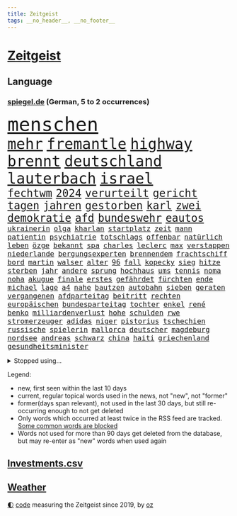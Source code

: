 ```yaml
---
title: Zeitgeist
tags: __no_header__, __no_footer__
---
```


# [Zeitgeist](https://oliz.io/zeitgeist/)

## Language

<h3><a href="https://www.spiegel.de" target="_blank">spiegel.de</a> (German, 5 to 2 occurrences)</h3>
<p style="font-family:monospace">
<span style="font-size:32pt"><a href="news_links.html#menschen" class="current">menschen</a></span>
<br>
<span style="font-size:25pt"><a href="news_links.html#mehr" class="current">mehr</a></span>
<span style="font-size:25pt"><a href="news_links.html#fremantle" class="new">fremantle</a></span>
<span style="font-size:25pt"><a href="news_links.html#highway" class="current">highway</a></span>
<span style="font-size:25pt"><a href="news_links.html#brennt" class="current">brennt</a></span>
<span style="font-size:25pt"><a href="news_links.html#deutschland" class="current">deutschland</a></span>
<span style="font-size:25pt"><a href="news_links.html#lauterbach" class="current">lauterbach</a></span>
<span style="font-size:25pt"><a href="news_links.html#israel" class="current">israel</a></span>
<br>
<span style="font-size:18pt"><a href="news_links.html#fechtwm" class="new">fechtwm</a></span>
<span style="font-size:18pt"><a href="news_links.html#2024" class="current">2024</a></span>
<span style="font-size:18pt"><a href="news_links.html#verurteilt" class="current">verurteilt</a></span>
<span style="font-size:18pt"><a href="news_links.html#gericht" class="current">gericht</a></span>
<span style="font-size:18pt"><a href="news_links.html#tagen" class="current">tagen</a></span>
<span style="font-size:18pt"><a href="news_links.html#jahren" class="current">jahren</a></span>
<span style="font-size:18pt"><a href="news_links.html#gestorben" class="current">gestorben</a></span>
<span style="font-size:18pt"><a href="news_links.html#karl" class="current">karl</a></span>
<span style="font-size:18pt"><a href="news_links.html#zwei" class="current">zwei</a></span>
<span style="font-size:18pt"><a href="news_links.html#demokratie" class="current">demokratie</a></span>
<span style="font-size:18pt"><a href="news_links.html#afd" class="current">afd</a></span>
<span style="font-size:18pt"><a href="news_links.html#bundeswehr" class="current">bundeswehr</a></span>
<span style="font-size:18pt"><a href="news_links.html#eautos" class="current">eautos</a></span>
<br>
<span style="font-size:12pt"><a href="news_links.html#ukrainerin" class="current">ukrainerin</a></span>
<span style="font-size:12pt"><a href="news_links.html#olga" class="new">olga</a></span>
<span style="font-size:12pt"><a href="news_links.html#kharlan" class="new">kharlan</a></span>
<span style="font-size:12pt"><a href="news_links.html#startplatz" class="current">startplatz</a></span>
<span style="font-size:12pt"><a href="news_links.html#zeit" class="current">zeit</a></span>
<span style="font-size:12pt"><a href="news_links.html#mann" class="current">mann</a></span>
<span style="font-size:12pt"><a href="news_links.html#patientin" class="new">patientin</a></span>
<span style="font-size:12pt"><a href="news_links.html#psychiatrie" class="current">psychiatrie</a></span>
<span style="font-size:12pt"><a href="news_links.html#totschlags" class="current">totschlags</a></span>
<span style="font-size:12pt"><a href="news_links.html#offenbar" class="current">offenbar</a></span>
<span style="font-size:12pt"><a href="news_links.html#natürlich" class="current">natürlich</a></span>
<span style="font-size:12pt"><a href="news_links.html#leben" class="current">leben</a></span>
<span style="font-size:12pt"><a href="news_links.html#özge" class="new">özge</a></span>
<span style="font-size:12pt"><a href="news_links.html#bekannt" class="current">bekannt</a></span>
<span style="font-size:12pt"><a href="news_links.html#spa" class="current">spa</a></span>
<span style="font-size:12pt"><a href="news_links.html#charles" class="current">charles</a></span>
<span style="font-size:12pt"><a href="news_links.html#leclerc" class="current">leclerc</a></span>
<span style="font-size:12pt"><a href="news_links.html#max" class="current">max</a></span>
<span style="font-size:12pt"><a href="news_links.html#verstappen" class="current">verstappen</a></span>
<span style="font-size:12pt"><a href="news_links.html#niederlande" class="current">niederlande</a></span>
<span style="font-size:12pt"><a href="news_links.html#bergungsexperten" class="new">bergungsexperten</a></span>
<span style="font-size:12pt"><a href="news_links.html#brennendem" class="new">brennendem</a></span>
<span style="font-size:12pt"><a href="news_links.html#frachtschiff" class="new">frachtschiff</a></span>
<span style="font-size:12pt"><a href="news_links.html#bord" class="current">bord</a></span>
<span style="font-size:12pt"><a href="news_links.html#martin" class="current">martin</a></span>
<span style="font-size:12pt"><a href="news_links.html#walser" class="new">walser</a></span>
<span style="font-size:12pt"><a href="news_links.html#alter" class="current">alter</a></span>
<span style="font-size:12pt"><a href="news_links.html#96" class="new">96</a></span>
<span style="font-size:12pt"><a href="news_links.html#fall" class="current">fall</a></span>
<span style="font-size:12pt"><a href="news_links.html#kopecky" class="new">kopecky</a></span>
<span style="font-size:12pt"><a href="news_links.html#sieg" class="current">sieg</a></span>
<span style="font-size:12pt"><a href="news_links.html#hitze" class="current">hitze</a></span>
<span style="font-size:12pt"><a href="news_links.html#sterben" class="current">sterben</a></span>
<span style="font-size:12pt"><a href="news_links.html#jahr" class="current">jahr</a></span>
<span style="font-size:12pt"><a href="news_links.html#andere" class="current">andere</a></span>
<span style="font-size:12pt"><a href="news_links.html#sprung" class="current">sprung</a></span>
<span style="font-size:12pt"><a href="news_links.html#hochhaus" class="current">hochhaus</a></span>
<span style="font-size:12pt"><a href="news_links.html#ums" class="current">ums</a></span>
<span style="font-size:12pt"><a href="news_links.html#tennis" class="current">tennis</a></span>
<span style="font-size:12pt"><a href="news_links.html#noma" class="new">noma</a></span>
<span style="font-size:12pt"><a href="news_links.html#noha" class="new">noha</a></span>
<span style="font-size:12pt"><a href="news_links.html#akugue" class="new">akugue</a></span>
<span style="font-size:12pt"><a href="news_links.html#finale" class="current">finale</a></span>
<span style="font-size:12pt"><a href="news_links.html#erstes" class="current">erstes</a></span>
<span style="font-size:12pt"><a href="news_links.html#gefährdet" class="current">gefährdet</a></span>
<span style="font-size:12pt"><a href="news_links.html#fürchten" class="current">fürchten</a></span>
<span style="font-size:12pt"><a href="news_links.html#ende" class="current">ende</a></span>
<span style="font-size:12pt"><a href="news_links.html#michael" class="current">michael</a></span>
<span style="font-size:12pt"><a href="news_links.html#lage" class="current">lage</a></span>
<span style="font-size:12pt"><a href="news_links.html#a4" class="current">a4</a></span>
<span style="font-size:12pt"><a href="news_links.html#nahe" class="current">nahe</a></span>
<span style="font-size:12pt"><a href="news_links.html#bautzen" class="current">bautzen</a></span>
<span style="font-size:12pt"><a href="news_links.html#autobahn" class="current">autobahn</a></span>
<span style="font-size:12pt"><a href="news_links.html#sieben" class="current">sieben</a></span>
<span style="font-size:12pt"><a href="news_links.html#geraten" class="current">geraten</a></span>
<span style="font-size:12pt"><a href="news_links.html#vergangenen" class="current">vergangenen</a></span>
<span style="font-size:12pt"><a href="news_links.html#afdparteitag" class="new">afdparteitag</a></span>
<span style="font-size:12pt"><a href="news_links.html#beitritt" class="current">beitritt</a></span>
<span style="font-size:12pt"><a href="news_links.html#rechten" class="current">rechten</a></span>
<span style="font-size:12pt"><a href="news_links.html#europäischen" class="current">europäischen</a></span>
<span style="font-size:12pt"><a href="news_links.html#bundesparteitag" class="new">bundesparteitag</a></span>
<span style="font-size:12pt"><a href="news_links.html#tochter" class="current">tochter</a></span>
<span style="font-size:12pt"><a href="news_links.html#enkel" class="current">enkel</a></span>
<span style="font-size:12pt"><a href="news_links.html#rené" class="current">rené</a></span>
<span style="font-size:12pt"><a href="news_links.html#benko" class="current">benko</a></span>
<span style="font-size:12pt"><a href="news_links.html#milliardenverlust" class="current">milliardenverlust</a></span>
<span style="font-size:12pt"><a href="news_links.html#hohe" class="current">hohe</a></span>
<span style="font-size:12pt"><a href="news_links.html#schulden" class="current">schulden</a></span>
<span style="font-size:12pt"><a href="news_links.html#rwe" class="current">rwe</a></span>
<span style="font-size:12pt"><a href="news_links.html#stromerzeuger" class="new">stromerzeuger</a></span>
<span style="font-size:12pt"><a href="news_links.html#adidas" class="current">adidas</a></span>
<span style="font-size:12pt"><a href="news_links.html#niger" class="current">niger</a></span>
<span style="font-size:12pt"><a href="news_links.html#pistorius" class="current">pistorius</a></span>
<span style="font-size:12pt"><a href="news_links.html#tschechien" class="current">tschechien</a></span>
<span style="font-size:12pt"><a href="news_links.html#russische" class="current">russische</a></span>
<span style="font-size:12pt"><a href="news_links.html#spielerin" class="current">spielerin</a></span>
<span style="font-size:12pt"><a href="news_links.html#mallorca" class="current">mallorca</a></span>
<span style="font-size:12pt"><a href="news_links.html#deutscher" class="current">deutscher</a></span>
<span style="font-size:12pt"><a href="news_links.html#magdeburg" class="current">magdeburg</a></span>
<span style="font-size:12pt"><a href="news_links.html#nordsee" class="current">nordsee</a></span>
<span style="font-size:12pt"><a href="news_links.html#andreas" class="current">andreas</a></span>
<span style="font-size:12pt"><a href="news_links.html#schwarz" class="current">schwarz</a></span>
<span style="font-size:12pt"><a href="news_links.html#china" class="current">china</a></span>
<span style="font-size:12pt"><a href="news_links.html#haiti" class="current">haiti</a></span>
<span style="font-size:12pt"><a href="news_links.html#griechenland" class="current">griechenland</a></span>
<span style="font-size:12pt"><a href="news_links.html#gesundheitsminister" class="current">gesundheitsminister</a></span>
</p>
<details>
<summary>Stopped using...</summary>
<p class="former" style="font-size:12pt">
energien(1009) ausgesprochen(1008) aussicht(1008) dauerhaft(1008) konfrontiert(1008) kraft(1008) legte(1008) normal(1008) beschreibt(1007) ebenfalls(1007) welle(1007) winter(1007) eskalation(1006) halle(1006) verhängte(1006) vfl(1006) wald(1006) anne(1005) bekam(1005) bochum(1005) champions(1005) eindruck(1005) enorm(1005) gestoßen(1005) pakistan(1005) rainer(1005) versteigert(1005) betrug(1004) boot(1004) digitalisierung(1004) erfahrungen(1004) legendären(1004) monatelang(1004) pocht(1004) stolz(1004) toni(1004) belasten(1003) chaos(1003) chelsea(1003) finanziell(1003) orbán(1002) polizeieinsatz(1002) sprache(1002) wütend(1002) ddr(1001) dokumente(1001) mainz(1001) fischer(1000) gebaut(1000) konzept(1000) länge(1000) österreichischen(1000) durchsuchungen(999) infektionen(999) kämpfer(999) unterschiedlich(999) verklagt(999) angeklagter(998) internen(998) leipziger(998) schreibt(998) verena(998) you(998) langfristig(997) meint(997) radikal(997) schwanger(997) wiederholt(997) wirtschaftlichen(997) aktuell(996) netzwerk(996) volksrepublik(996) amerika(995) anthony(995) herzogin(994) kultur(994) restaurant(994) sperrt(994) großbritanniens(993) antisemitismus(992) holen(992) hürden(992) schüssen(992) halb(991) reden(991) torhüter(991) ii(990) taiwan(990) veranstalter(990) töten(989) exporte(988) schnitt(988) begriff(987) belegen(987) betont(987) spiegelumfrage(987) beiträge(986) ordnung(985) verantwortung(985) dran(984) nachgewiesen(984) nationalen(983) haaland(982) legende(982) vorgänger(982) königin(981) nah(981) parallelen(981) konkrete(980) präsenz(979) aufarbeitung(978) einschätzung(978) rettung(978) laufenden(977) bangen(974) freiwillig(974) verständnis(974) retter(973) klasse(972) ämter(972) abgeschlossen(968) erhöhung(965) kanadas(960) verdoppelt(956) gebieten(954) herausforderungen(954) musik(952) ausgaben(948) billiger(937) woelki(929) lieferketten(905) räumte(896) milliardär(892) skandale(873) direkten(861) finanziellen(857) universitäten(853) gebeten(824) mitverantwortlich(823) vehement(821) blut(820) willkommen(802) fußballnationalmannschaft(799) japanischen(790) videoaufnahmen(766) fachkräftemangel(752) ausnahme(746) traditionelle(740) bundesanwaltschaft(729) 72(725) bedankt(713) technischen(709) beliebte(704) unterdrückung(696) kameras(695) 700(693) sechste(693) anhängern(681) moderner(676) world(674) liebsten(673) papiere(670) verletzten(670) böse(669) gehälter(666) milch(666) diebe(665) offene(663) games(654) konflikts(653) abhängigkeit(647) kunstwerke(644) basketballstar(640) ruhestand(639) fdppolitiker(635) parlamentarier(624) rosa(622) umsetzung(622) benutzt(618) radikaler(617) ungewöhnliche(614) verläuft(614) beliebt(612) airlines(597) fußballs(597) trip(596) otto(587) kompromiss(584) erwiesen(582) lehrerinnen(578) waffenruhe(578) arbeitsminister(575) kriegs(574) teuerung(571) verteuert(571) einzig(566) ersatz(557) symbol(557) verpflichtung(555) wolf(554) vorbereiten(553) hinzu(550) flugzeugen(549) vorm(546) soldat(544) untergang(543) zusammenhalt(541) gerichte(539) euch(537) wagt(534) unternehmens(531) bestand(529) verweist(526) ergeben(523) lohnen(521) luftfahrt(516) fähigkeiten(510) fortsetzen(500) air(496) erneuerbare(490) spiegelbildungsnewsletter(490) sanktioniert(487) hochschule(484) nebenbei(481) verliehen(477) eingetroffen(474) flüchten(474) herzen(471) unfällen(470) königsklasse(463) beigelegt(456) wall(456) drohe(455) crew(453) kompensieren(452) weitermachen(452) neuerdings(451) generalstaatsanwaltschaft(437) hammer(436) umstände(436) b(435) bodo(435) klopp(434) aufeinander(428) fragwürdige(426) halt(426) ärztinnen(426) harter(424) wütende(424) 14jährigen(416) lidl(412) einhalten(407) kandidat(407) kühnert(406) chinesischer(404) libanon(402) verbrennungsmotor(402) französischer(401) mitarbeitende(401) ramelow(396) attestiert(393) übung(393) nationale(390) möbel(387) missbrauchsvorwürfe(386) neustart(386) erntet(379) baum(378) vorantreiben(378) krebserkrankung(373) image(372) 27jährige(371) jemals(368) ausgewertet(366) diente(366) kämpferisch(366) uneins(364) batterien(362) giffey(362) formen(358) eigentliche(355) angespannt(354) abitur(350) etlichen(347) neueste(344) diktatur(336) tücken(336) verabschiedete(336) nation(335) medizin(334) gefüllt(333) hoffnungsträger(333) aufmerksam(332) traten(331) erlässt(327) extremisten(327) flüssen(327) produzent(325) angezeigt(323) rot(323) tarife(322) fische(320) klappen(320) rutschen(313) spionage(309) rügt(302) ereignet(300) informierte(300) machtmissbrauch(299) feierten(297) vegane(293) verbleib(291) stützt(289) psychologin(287) eingeschaltet(286) klimaaktivistin(286) verfängt(283) winzigen(282) halbzeit(281) vernunft(281) verwandelt(281) phoenix(280) besatzung(277) bruch(273) ignoriert(273) staatsanwalt(272) deuten(271) edward(267) kulissen(267) auszeichnung(265) kommando(265) machtlos(264) natogeneralsekretär(263) prien(261) ratten(261) traditionell(260) erziehung(259) meldungen(259) fraktionschef(258) rust(258) alice(257) energiepreisbremse(257) laster(257) carolina(256) harrt(249) leere(248) 39(247) schwierigsten(247) orden(246) schossen(245) unterstützern(244) verfehlte(244) heinrich(243) rudi(242) zuschauen(240) suisse(239) söldnertruppe(237) ahnen(235) schmecken(234) chinareise(233) psychologe(233) singt(233) antibiotika(232) straßenblockaden(232) bengvir(231) itamar(231) liberale(230) privatjets(227) artenschutz(226) bundesjustizminister(224) gekostet(224) verdoppeln(224) statistische(223) stereotype(223) überlebende(223) angriffs(222) bewerben(221) glimpflich(221) wagnergruppe(221) chefposten(220) machtkampf(220) ehrlich(219) sportgeschichte(219) text(219) anscheinend(218) airbus(217) dfbelf(216) mediathek(216) siegfried(216) verbannt(215) kritikern(214) manipulierte(214) steigerung(213) abschiebungen(211) bewaffneten(211) wundern(211) erkennbar(207) läden(207) mächtige(207) umziehen(207) vulkan(207) asylbewerber(206) kanäle(206) professionell(206) emails(205) zunehmende(205) heiraten(204) legendäre(204) kieler(202) genügend(200) pakistans(200) schenk(200) mittelpunkt(199) eingestehen(198) praxis(197) aggressiv(196) entgleist(195) klimafreundlicher(195) klüger(195) telefonat(194) lockt(192) nhl(192) häftlinge(191) umzug(191) großraum(190) völler(190) erweisen(189) gelder(189) community(188) belarussischen(187) erfährt(187) platzen(187) pokal(185) ersatzfreiheitsstrafen(183) sicherheitsvorkehrungen(182) flasche(181) wand(179) amtsantritt(178) aufträgen(178) militärübung(178) missbrauchsvorwürfen(178) geschäften(177) kloster(177) versinken(177) 23jähriger(176) dauer(176) plätzen(176) untersagen(176) ballauf(175) kommender(175) ölkonzern(174) sektor(173) zigarette(173) 250000(172) ludwig(172) verleumdung(172) 52(171) vermögen(171) islamistischen(170) bildzeitung(169) überfüllten(169) bundespolitik(168) herrschaft(168) zurückgelassen(168) 230(167) umfasst(166) eingegangen(165) krebsmedikamente(165) nicolas(164) unterhose(164) getragen(163) ausgerufen(162) floh(162) angestiegen(161) erstellt(161) regierte(161) unterirdische(161) anderson(160) gedemütigt(160) siege(160) streamer(160) wagnertruppe(160) wesentlich(159) rettungsdienst(158) tante(158) bauministerin(157) geywitz(157) fahrlässiger(155) losgegangen(155) angemessen(154) energiepreispauschale(154) lernte(154) wissler(153) hunderter(152) lauf(152) unruhe(152) abgehalten(151) abwanderung(151) bewältigung(151) multimillionär(151) 13jährigen(150) ostdeutsche(150) ausbilden(149) seltenen(149) aktive(148) neunjährigen(148) linkenchefin(147) saarbrücken(147) spiegelspitzengespräch(147) dom(146) tschechische(146) uefa(146) 35jährige(145) brauche(145) bundesverteidigungsminister(145) dhl(145) zerrissen(145) panik(144) positiver(144) verschwundenen(144) domenico(143) dramatischer(143) sondervermögen(143) tedesco(143) nicola(142) klappe(141) offizier(141) riskante(141) stange(141) karin(140) terrorverdachts(139) augenhöhe(138) dfbpokal(138) südtirol(138) lampedusa(137) souveränität(137) dorfes(136) siedler(136) zugelegt(135) schiffsunglück(134) vergnügungspark(134) entschlossen(133) initiativen(133) krachen(133) rotgrünrot(133) uhren(133) währte(133) mund(132) russinnen(132) wütenden(132) nordstreampipelines(131) verteidigungsministers(131) wegwerfen(131) aktualisiert(130) equal(130) pay(130) suns(130) blüht(128) lasst(128) lemon(128) ausschnitte(127) aldi(126) wendepunkt(126) billionen(125) effizient(125) erwecken(125) mutmaßlichem(125) po(125) alarmstufe(124) topdiplomat(124) 37jähriger(123) fälschungen(123) zyklon(123) artillerie(122) energiepreisbremsen(122) konkreter(122) captain(121) russisch(121) rio(120) zweieinhalb(120) einbauen(119) ingo(119) mediengruppe(119) rekonstruieren(119) heizungen(118) rheinische(118) slowenien(118) björn(117) dieselautos(117) gemeindebund(117) grafikanalyse(117) rebellion(116) pflegeversicherung(115) bildschirm(113) dominator(113) stahlen(113) xinjiang(113) josé(112) mourinho(112) verstärken(112) südwesten(111) gen(110) germany(110) entzündet(109) luke(109) naiv(109) schauspielers(109) usgeheimdienste(109) baugenehmigungen(108) bundesverwaltungsgericht(108) erwarteten(108) erfand(107) fehde(107) kleinkind(107) pompeji(107) wehrmacht(107) zerlegt(107) bemängelt(106) kw(106) nordstreampipeline(106) wüst(106) geschwächt(105) mannheim(105) segeljacht(105) zufriedenheit(105) scorsese(104) leck(103) dauerhafte(102) detailliert(102) genaue(102) fündig(101) li(101) maja(101) qiang(101) solarstrom(101) bundesligist(100) kollabiert(100) schleuser(100) angeschossen(99) einspruch(99) kommandeur(99) 13jährige(97) angeprangert(97) tarifangebot(97) gekürt(96) pool(96) revolver(96) singapur(96) unverhältnismäßig(96) 1961(95) ac(95) bizarren(95) erling(95) klimafreundliche(95) sofortiger(95) krankenversicherung(94) machtwort(94) gründung(93) kannibalen(93) dieselskandal(92) greenwashing(92) konsole(92) schadstoffe(92) sportlichen(92) stationieren(92) unrealistisch(92) zeitreise(92) altkanzlerin(91) ecuador(91) reuß(91) drohte(90) fläche(90) hauptsache(90) privates(90) smog(90) wegzudenken(90) 49jährige(89) angehalten(89) brown(89) fernsehansprache(89) gesundheitsschädlicher(89) hervorgeht(89) klassenfahrt(89) stabilität(89) tornados(89) verschiedener(89) brillant(88) gesetzesvorhaben(88) usjustizministerium(88) absolute(87) eurojackpot(87) gmbh(87) mr(87) wagnertruppen(87) café(86) rückte(86) vergrault(86) artefakte(85) emqualifikation(85) fußballbund(85) interne(85) referendum(85) solar(85) unosicherheitsrats(85) verdienstorden(85) verschlingen(85) alibaba(84) evan(84) gartenkolumne(84) gershkovich(84) itfirma(84) klimaschutzgesetzes(84) koalitionsvertrag(84) kommissare(84) ntc(84) regierungsbefragung(84) spekulieren(84) bahnvorstand(83) bett(83) decks(83) fremdverschulden(83) gemälde(83) härtere(83) kentucky(83) liberaler(83) pornostar(83) racing(83) riesigem(83) statements(83) 33jähriger(82) basketballer(82) drogenkonsum(82) eingriffe(82) files(82) gange(82) gesundheitlichen(82) gleichberechtigte(82) kompromisse(82) versetzen(82) alarmbereitschaft(81) dauerfeuer(81) dgb(81) kanadische(81) stolpern(81) unterbricht(81) gefilmt(80) gesamtmetallchef(80) gesamtmetallpräsident(80) handschellen(80) imperialer(80) monarch(80) tschentscher(80) alltags(79) artenvielfalt(79) blaulicht(79) bundesverfassungsgerichts(79) guinea(79) konservativ(79) krankschreibung(79) schillernden(79) schulze(79) sponsor(79) synthetische(79) waldbrandgefahr(79) amtsinhaber(78) generalprobe(78) hochrangiger(78) kühe(78) neffe(78) ordnungswidrigkeiten(78) trainerfrage(78) trümmerfeld(78) wettbewerbshüter(78) 2010(77) drogendealer(77) rundumschlag(77) schmelzen(77) sparsam(77) wirbelsturm(77) anblick(76) autozulieferer(76) benennt(76) betrugsmasche(76) chatnachrichten(76) gefährte(76) mainzer(76) qualitätsprobleme(76) schleppen(76) tonne(76) unbegleitete(76) zauber(76) eskalierenden(75) geflüchteter(75) hinterließ(75) kurios(75) mittelschicht(75) polizeiuniform(75) schlechteren(75) wohnwagen(75) kichererbsen(74) legale(74) obstbauern(74) verlängerte(74) zehnjährigen(74) anwerben(73) chips(73) equipment(73) exministerpräsident(73) gekappt(73) humane(73) lukaku(73) romelu(73) aufrufen(72) einknicken(72) olg(72) sandro(72) tesa(72) zusammengeschlossen(72) entzaubert(71) forscherin(71) gesäß(71) uniform(71) 26jährigen(70) brutto(70) edeka(70) eskalieren(70) gedenkt(70) mechanismus(70) schwimmbäder(70) unterschiedlichen(70) erledigen(69) hockenheim(69) jüdinnen(69) aufstands(68) besatzer(68) bundesstaaten(68) cosco(68) cotrainer(68) dm(68) durchlaufen(68) gefängnissen(68) gerry(68) gigantischen(68) modekonzern(68) andernorts(67) krankschreibungen(67) schwager(67) zerstritten(67) amtsvorgängers(66) citys(66) derisking(66) kontrollierte(66) 58(65) aktivistengruppe(65) aufspüren(65) dürftig(65) konsumieren(65) punktet(65) sonntagnachmittag(65) wahlkampfmanöver(65) blutvergießen(64) treffens(64) verhört(64) auftauchen(63) feature(63) konzentrationslager(63) stecker(63) versehentlich(63) anhören(62) familiengeschichte(62) studienkredite(62) versteckt(62) bundestagsvizepräsidentin(61) fahrgastverband(61) koalieren(61) köchin(61) montevideo(61) special(61) vernichten(61) fabriken(60) out(60) regierender(60) schlösser(60) uneinig(60) unsichtbar(60) ausgeflogen(59) bestrafung(59) bluetooth(59) guatemala(59) umbenennung(59) vetternwirtschaft(59) notbetrieb(58) schlüsselrolle(58) solarparks(58) telefone(58) wussten(58) ardern(57) ausfahrt(57) befanden(57) beordert(57) hauptsächlich(57) jacinda(57) nötigen(57) zürich(57) deutschchinesischen(56) drache(56) kolonialismus(56) kranker(56) leitende(56) medikamenten(56) sicherheitsdienst(56) spöttisch(56) verhaltenstherapeutin(56) boomen(55) dieselskandals(55) motto(55) spdmann(55) continental(54) eigenschaften(54) könige(54) rechtskräftig(54) unterzeichnen(54) meeresgrund(53) telegram(53) zusammengekommen(53) 33jährigen(52) besagt(52) bundesspd(52) kfrage(52) kredite(52) nkunku(52) pixel(52) privathaushalten(52) quadratmetern(52) schlange(52) intern(51) mindrup(51) vierter(51) fdppolitikerin(50) fünfjähriger(50) hackerfirma(50) makeiev(50) militärführung(50) poliert(50) schimpfen(50) triathlon(50) zeugnis(50) denkmäler(49) neuwahlen(49) schulter(49) statistischem(49) brigade(48) sexy(48) jenen(47) schockiert(47) sommerurlaub(47) vorsieht(47) überwachen(47) angelegt(46) jürgens(46) kroos(46) telefónica(46) unternehmensberater(46) werken(46) chronik(45) einschreiten(45) resultat(45) woronesch(45) birkner(44) einladen(44) erforschung(44) lebensgefährlich(44) legalen(44) strafgefangene(44) würdigte(44) massenschlägerei(43) minimalistisch(43) outback(43) planmäßig(43) sehnsuchtsorte(43) terroristischen(43) boomergeneration(42) kalender(42) motoren(42) sparte(42) ausrichten(41) durst(41) mordfälle(41) vatertag(41) führender(40) groningen(40) innige(40) kampfjetkoalition(40) thoms(40) versagte(40) abfindung(39) ankläger(39) autobahngesellschaft(39) befürchtete(39) besetzter(39) dolch(39) fliegende(39) globaler(39) kanalisation(39) megadeal(39) netzpromis(39) reinigungskraft(39) schwaben(39) stadtwerke(39) verspätete(39) 1948(38) bejaht(38) diplomatischen(38) hütten(38) lasso(38) nachbessern(38) staatskonzern(38) vergleicht(38) belgiens(37) länderspiel(37) süddeutschland(37) erneuerbarer(36) erobert(36) kompensiert(36) samstagvormittag(36) scholzuntersuchungsausschuss(36) seen(36) verschwendung(36) wappnet(36) weltstars(36) wnba(36) ärzten(36) besseres(35) bonner(35) einzigartiger(35) helden(35) interessenten(35) kaputte(35) tweets(35) warnstufe(35) rushdie(34) salman(34) 1889(33) agieren(33) bewilligt(33) kopfgeld(33) lka(33) schlager(33) tsv(33) verbandschef(33) abfahrt(32) ausgeschaltet(32) bahnhöfe(32) joy(32) kaiserreich(32) kaufpreise(32) krämer(32) reichsten(32) baumaterial(31) bereichen(31) hausbau(31) jochen(31) kulturgüter(31) ott(31) rechtsanspruch(31) usoffizier(31) abgenommen(30) alarmsignal(30) fragenkatalog(30) grafik(30) keilt(30) massenpanik(30) pride(30) reklamiert(30) babyboomer(29) bootsunglück(29) schwieg(29) soft(29) verantwortlicher(29) verurteilen(29) einvernehmlicher(28) ergriffen(28) lanka(28) sonntagmorgen(28) sri(28) ungeschehen(28) zurückhalten(28) übergewichtig(28) ausgeht(27) chipherstellers(27) decken(27) einlass(27) júnior(27) kopie(27) plädoyers(27) verdienste(27) vinícius(27) überwiegend(27) basketballteams(26) defender(26) erkrankten(26) markenname(26) materials(26) mitschuld(26) passende(26) schlagersängerin(26) topetagen(26) ehrendoktorwürde(25) fasziniert(25) feuers(25) flammenwerfer(25) helm(25) marktführer(25) oligarch(25) prominent(25) sciences(25) spiderman(25) superheldenfilm(25) wildes(25) zivilen(25) aachener(24) dramas(24) just(24) like(24) profitierten(24) braunkohle(23) gündoğan(23) i̇lkay(23) ritt(23) unbegrenzte(23) unterschied(23) wiederentdeckt(23) aufgeräumt(22) bdipräsident(22) bella(22) geschlechtergerechte(22) hasskommentare(22) rammsteinsänger(22) russwurm(22) spezialisiert(22) ted(22) across(21) defizite(21) grande(21) klopfen(21) nordhalbkugel(21) raketenabwehr(21) schwerpunkte(21) spiderverse(21) coaches(20) feuerwehren(20) freiwilligen(20) gündogan(20) hooligans(20) ilkay(20) verteidigungsbündnis(20) beseitigen(19) dauermeister(19) fischsterben(19) janlennard(19) oderkatastrophe(19) stillgelegt(19) struff(19) gesetzlicher(18) luftqualität(18) sobald(18) zügen(18) 1923(17) parteizentrale(17) produzierten(17) überlastete(17) brandursache(16) ehrenamtlich(16) rechtsaußenpartei(16) rücke(16) schutzsuchende(16) unterhaching(16) überarbeitet(16) anfragen(15) leo(15) pankow(15) privatarmee(15) verschollen(15) #metooskandal(14) aufräumarbeiten(14) kayla(14) lynn(14) militärflugzeuge(14) millionenstrafe(14) pfiffen(14) schlüssel(14) shelby(14) shyx(14) spiegelklimabericht(14) spotify(14) youtuberin(14) basis(13) bestes(13) brandbekämpfung(13) gleichermaßen(13) kameraautos(13) unübersehbar(13) view(13) überregionale(13) badenschier(12) gewaltbereitschaft(12) guerreiro(12) lausitz(12) sympathie(12) vorbilder(12) aftershowpartys(11) fachleuten(11) kachowkadamms(11) killer(11) novelle(11) pat(11) wartete(11)
</p>
</details>
<p>Legend:
<ul>
<li><span class="new">new</span>, first seen within the last 10 days</li>
<li><span class="current">current</span>, regular topical words used in the news, not "new", not "former"</li>
<li><span class="former">former(days span relevant)</span>, not used in the last 30 days, but still re-occurring enough to not get deleted</li>
<li>Only words which occurred at least twice in the RSS feed are tracked. <a href="language/filters.py">Some common words are blocked</a></li>
<li>Words not used for more than 90 days get deleted from the database, but may re-enter as "new" words when used again</li>
</ul>
</p>

## [Investments](investments.html)[.csv](investments.csv)

## [Weather](weather.html)

<footer>
<a href="javascript:toggleTheme()" class="nav">🌓</a>
<a href="https://github.com/ooz/zeitgeist">code</a> measuring the Zeitgeist since 2019, by <a href="https://oliz.io">oz</a>
</footer>
